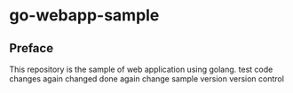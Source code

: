 # go-webapp-sample



## Preface
This repository is the sample of web application using golang.
test code changes
again changed
done again
change
sample version
version control
